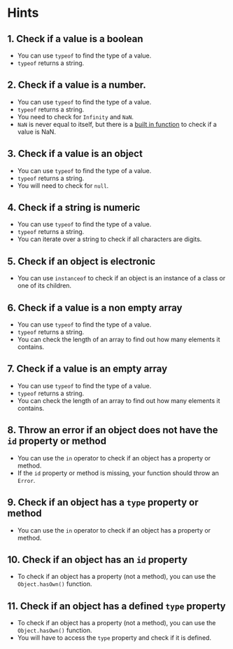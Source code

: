 # Hints


## 1. Check if a value is a boolean

- You can use `typeof` to find the type of a value.
- `typeof` returns a string.

## 2. Check if a value is a number.

- You can use `typeof` to find the type of a value.
- `typeof` returns a string.
- You need to check for `Infinity` and `NaN`.
- `NaN` is never equal to itself, but there is a [built in function][isNaN] to check if a value is NaN.

## 3. Check if a value is an object

- You can use `typeof` to find the type of a value.
- `typeof` returns a string.
- You will need to check for `null`.

## 4. Check if a string is numeric

- You can use `typeof` to find the type of a value.
- `typeof` returns a string.
- You can iterate over a string to check if all characters are digits.

## 5. Check if an object is electronic

- You can use `instanceof` to check if an object is an instance of a class or one of its children.

## 6. Check if a value is a non empty array

- You can use `typeof` to find the type of a value.
- `typeof` returns a string.
- You can check the length of an array to find out how many elements it contains.

## 7. Check if a value is an empty array

- You can use `typeof` to find the type of a value.
- `typeof` returns a string.
- You can check the length of an array to find out how many elements it contains.

## 8. Throw an error if an object does not have the `id` property or method

- You can use the `in` operator to check if an object has a property or method.
- If the `id` property or method is missing, your function should throw an `Error`.

## 9. Check if an object has a `type` property or method

- You can use the `in` operator to check if an object has a property or method.

## 10. Check if an object has an `id` property

- To check if an object has a property (not a method), you can use the `Object.hasOwn()` function.

## 11. Check if an object has a defined `type` property

- To check if an object has a property (not a method), you can use the `Object.hasOwn()` function.
- You will have to access the `type` property and check if it is defined.

[isNaN]: https://developer.mozilla.org/en-US/docs/Web/JavaScript/Reference/Global_Objects/isNaN
